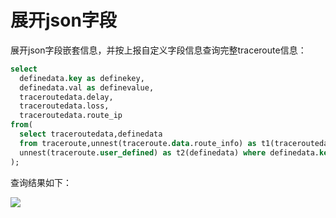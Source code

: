 # 展开json字段

展开json字段嵌套信息，并按上报自定义字段信息查询完整traceroute信息： 

```sql
select
  definedata.key as definekey,
  definedata.val as definevalue,
  traceroutedata.delay,
  traceroutedata.loss,
  traceroutedata.route_ip
from(
  select traceroutedata,definedata
  from traceroute,unnest(traceroute.data.route_info) as t1(traceroutedata),
  unnest(traceroute.user_defined) as t2(definedata) where definedata.key = 'key1'
);
```



查询结果如下： 

![](https://raw.githubusercontent.com/UCloudDocs/umqa/dev/imgs/operation_13.png)